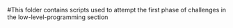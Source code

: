 #This folder contains scripts used to attempt the first phase of challenges in the low-level-programming section

